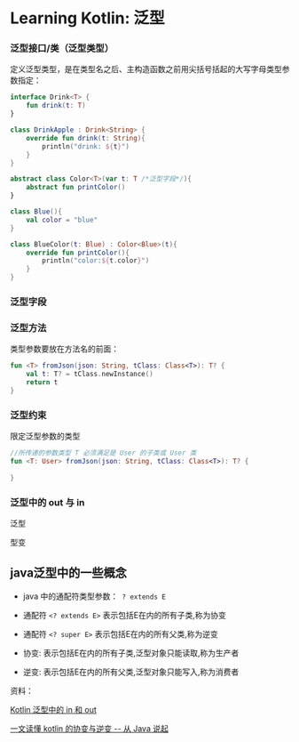 # Learning Kotlin: 泛型
### 泛型接口/类（泛型类型）

定义泛型类型，是在类型名之后、主构造函数之前用尖括号括起的大写字母类型参数指定：

```kotlin
interface Drink<T> {
	fun drink(t: T)
}

class DrinkApple : Drink<String> {
    override fun drink(t: String){
        println("drink: ${t}")
    }
}
```

```kotlin
abstract class Color<T>(var t: T /*泛型字段*/){
    abstract fun printColor()
}

class Blue(){
    val color = "blue"
}

class BlueColor(t: Blue) : Color<Blue>(t){
    override fun printColor(){
        println("color:${t.color}")
    }
}
```



### 泛型字段

### 泛型方法

类型参数要放在方法名的前面：

```kotlin
fun <T> fromJson(json: String, tClass: Class<T>): T? {
	val t: T? = tClass.newInstance()
    return t
}
```



### 泛型约束

限定泛型参数的类型

```kotlin
//所传递的参数类型 T 必须满足是 User 的子类或 User 类
fun <T: User> fromJson(json: String, tClass: Class<T>): T? {
	
}
```



### 泛型中的 out 与 in



泛型

型变



## java泛型中的一些概念

- java 中的通配符类型参数：` ? extends E`

- 通配符 `<? extends E>` 表示包括E在内的所有子类,称为协变

- 通配符 `<? super E>` 表示包括E在内的所有父类,称为逆变

- 协变: 表示包括E在内的所有子类,泛型对象只能读取,称为生产者

- 逆变: 表示包括E在内的所有父类,泛型对象只能写入,称为消费者

  

资料：

[Kotlin 泛型中的 in 和 out](https://www.jianshu.com/p/c5ef8b30d768)   

[一文读懂 kotlin 的协变与逆变 -- 从 Java 说起](https://juejin.im/post/6882360186641350664)  

